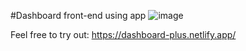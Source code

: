 #Dashboard front-end using app
![image](https://user-images.githubusercontent.com/80544907/179362830-6513c07e-40fe-4698-80cd-82b3c4bb778b.png)


Feel free to try out:
https://dashboard-plus.netlify.app/
